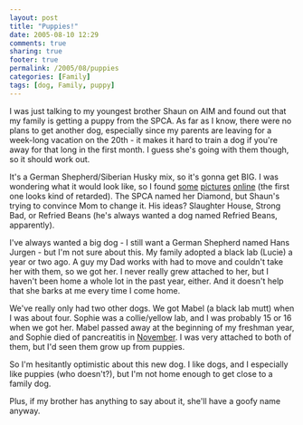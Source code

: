 ```yaml
---
layout: post
title: "Puppies!"
date: 2005-08-10 12:29
comments: true
sharing: true
footer: true
permalink: /2005/08/puppies
categories: [Family]
tags: [dog, Family, puppy]
---
```

I was just talking to my youngest brother Shaun on AIM and found out that my family is getting a puppy from the SPCA.  As far as I know, there were no plans to get another dog, especially since my parents are leaving for a week-long vacation on the 20th - it makes it hard to train a dog if you're away for that long in the first month.  I guess she's going with them though, so it should work out.

It's a German Shepherd/Siberian Husky mix, so it's gonna get BIG.  I was wondering what it would look like, so I found <a href="http://www.secondchancelove.org/dogs/ava_simon.htm">some</a> <a href="http://krpetz.com/kids/shadow.htm">pictures</a> <a href="http://www.dogbreedinfo.com/images4/HeatView.jpg">online</a> (the first one looks kind of retarded).  The SPCA named her Diamond, but Shaun's trying to convince Mom to change it.  His ideas?  Slaughter House, Strong Bad, or Refried Beans (he's always wanted a dog named Refried Beans, apparently).

I've always wanted a big dog - I still want a German Shepherd named Hans Jurgen - but I'm not sure about this.  My family adopted a black lab (Lucie) a year or two ago.  A guy my Dad works with had to move and couldn't take her with them, so we got her.  I never really grew attached to her, but I haven't been home a whole lot in the past year, either.  And it doesn't help that she barks at me every time I come home.

We've really only had two other dogs.  We got Mabel (a black lab mutt) when I was about four.  Sophie was a collie/yellow lab, and I was probably 15 or 16 when we got her.  Mabel passed away at the beginning of my freshman year, and Sophie died of pancreatitis in <a href="http://www.livejournal.com/users/brocklisoup/456676.html">November</a>.  I was very attached to both of them, but I'd seen them grow up from puppies.

So I'm hesitantly optimistic about this new dog.  I like dogs, and I especially like puppies (who doesn't?), but I'm not home enough to get close to a family dog.

Plus, if my brother has anything to say about it, she'll have a goofy name anyway.
